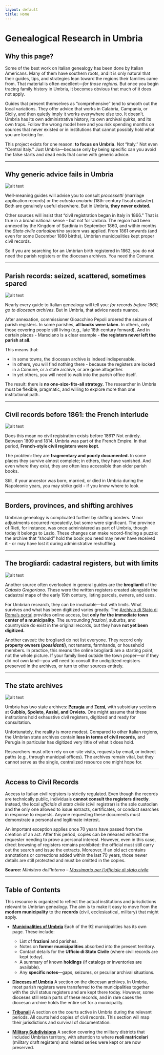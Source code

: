 ```yaml
---
layout: default
title: Home
---
```


# Genealogical Research in Umbria

## Why this page?

Some of the best work on Italian genealogy has been done by Italian Americans. Many of them have southern roots, and it is only natural that their guides, tips, and strategies lean toward the regions their families came from. That material is often excellent—*for those regions.* But once you begin tracing family history in Umbria, it becomes obvious that much of it does not apply.

Guides that present themselves as “comprehensive” tend to smooth out the local variations. They offer advice that works in Calabria, Campania, or Sicily, and then quietly imply it works everywhere else too. It doesn’t. Umbria has its own administrative history, its own archival quirks, and its own traps. Follow the wrong model here and you risk spending months on sources that never existed or in institutions that cannot possibly hold what you are looking for.

This project exists for one reason: **to focus on Umbria.**
Not “Italy.” Not even “Central Italy.” Just Umbria—because only by being specific can you avoid the false starts and dead ends that come with generic advice.

---

## Why generic advice fails in Umbria

![alt text](img/attiufficiali00pepogoog_0415.png "Pepoli, hero or villain?")

Well-meaning guides will advise you to consult *processetti* (marriage application records) or the *catasto onciario* (18th-century fiscal cadaster). Both are genuinely useful elsewhere. But in Umbria, **they never existed.**

Other sources will insist that “civil registration began in Italy in 1866.” That is true in a broad national sense - but not for Umbria. The region had been annexed by the Kingdom of Sardinia in September 1860, and within months the *Stato civile carloalbertino* system was applied. From 1861 onwards (and even for some December 1860 births), Umbrian municipalities kept proper civil records.

So if you are searching for an Umbrian birth registered in 1862, you do not need the parish registers or the diocesan archives. You need the Comune.

---

## Parish records: seized, scattered, sometimes spared

![alt text](img/1860_registration.jpg "Not the most auspicious of beginnings")

Nearly every guide to Italian genealogy will tell you: *for records before 1860, go to diocesan archives.* But in Umbria, that advice needs nuance.

After annexation, commissioner Gioacchino Pepoli ordered the seizure of parish registers. In some parishes, **all books were taken.** In others, only those covering people still living (e.g., late 18th century forward). And in certain places - Marsciano is a clear example - **the registers never left the parish at all.**

This means that:

* In some towns, the diocesan archive is indeed indispensable.
* In others, you will find nothing there - because the registers are locked in a Comune, or a state archive, or are gone altogether.
* In yet others, you will need to walk into the parish office itself.

The result: there is **no one-size-fits-all strategy.** The researcher in Umbria must be flexible, pragmatic, and willing to explore more than one institutional path.

---

## Civil records before 1861: the French interlude

![alt text](img/stato_civ_1810.jpg "One of the rare digitized examples")

Does this mean no civil registration exists before 1861? Not entirely. Between 1809 and 1814, Umbria was part of the French Empire. In that period, **French-style civil registers were kept.**

The problem: they are **fragmentary and poorly documented.** In some places they survive almost complete; in others, they have vanished. And even where they exist, they are often less accessible than older parish books.

Still, if your ancestor was born, married, or died in Umbria during the Napoleonic years, you may strike gold - if you know where to look.

---

## Borders, provinces, and shifting archives

Umbrian genealogy is complicated further by shifting borders. Minor adjustments occurred repeatedly, but some were significant. The province of Rieti, for instance, was once administered as part of Umbria, though today it belongs to Lazio. These changes can make record-finding a puzzle: the archive that “should” hold the book you need may never have received it - or may have lost it during administrative reshuffling.

---

## The brogliardi: cadastral registers, but with limits

![alt text](img/brogliardi_example.jpg "The land, in meticulous handwriting")

Another source often overlooked in general guides are the **brogliardi** of the *Catasto Gregoriano*. These were the written registers created alongside the cadastral maps of the early 19th century, listing parcels, owners, and uses.

For Umbrian research, they can be invaluable—but with limits. What survives and what has been digitized varies greatly. The [Archivio di Stato di Roma’s portal](https://imagoarchiviodistatoroma.cultura.gov.it/Gregoriano/brogliardi.php) provides online access, but **only for the immediate town center of a municipality.** The surrounding *frazioni*, suburbs, and countryside do exist in the original records, but they have **not yet been digitized.**

Another caveat: the brogliardi do not list everyone. They record only **property owners (*possidenti*)**, not tenants, farmhands, or household members. In practice, this means the online brogliardi are a starting point, not the whole picture. If your family lived outside the town proper—or if they did not own land—you will need to consult the undigitized registers preserved in the archives, or turn to other sources entirely.

---

## The state archives

![alt text](img/state_archives.jpg "Tale")

Umbria has two state archives: **[Perugia](http://www.archiviodistatoperugia.it)** and **[Terni](https://archiviodistatoterni.cultura.gov.it/)**, with subsidiary sections at **Gubbio, Spoleto, Assisi, and Orvieto.** One might assume that these institutions hold exhaustive civil registers, digitized and ready for consultation.

Unfortunately, the reality is more modest. Compared to other Italian regions, the Umbrian state archives contain **less in terms of civil records,** and Perugia in particular has digitized very little of what it does hold.

Researchers must often rely on on-site visits, requests by email, or indirect paths (e.g., through municipal offices). The archives remain vital, but they cannot serve as the single, centralized resource one might hope for.

---

## Access to Civil Records

Access to Italian civil registers is strictly regulated. Even though the records are technically public, individuals **cannot consult the registers directly**. Instead, the local *ufficiale di stato civile* (civil registrar) is the sole custodian and the only one allowed to issue extracts, certificates, or conduct searches in response to requests. Anyone requesting these documents must demonstrate a personal and legitimate interest.

An important exception applies once 70 years have passed from the creation of an act. After this period, copies can be released without the requester needing to prove a personal interest. However, even in this case, direct browsing of registers remains prohibited: the official must still carry out the search and issue the extracts. Moreover, if an old act contains annotations or corrections added within the last 70 years, those newer details are still protected and must be omitted in the copies.

**Source:** *Ministero dell’Interno – [Massimario per l’ufficiale di stato civile](https://old.asgi.it/public/parser_download/save/ministero.dell.interno.massimario.per.l.ufficiale.dello.stato.civile.pdf)*

---

## Table of Contents

This resource is organized to reflect the actual institutions and jurisdictions relevant to Umbrian genealogy. The aim is to make it easy to move from the **modern municipality** to the **records** (civil, ecclesiastical, military) that might apply.

* **[Municipalities of Umbria](muni_list.md)**
  Each of the 92 municipalities has its own page. These include:

  * List of **frazioni** and parishes.
  * Notes on **former municipalities** absorbed into the present territory.
  * Contact details for the **Ufficio di Stato Civile** (where civil records are kept today).
  * A summary of known **holdings** (if catalogs or inventories are available).
  * Any **specific notes**—gaps, seizures, or peculiar archival situations.

* **[Dioceses of Umbria](dioceses.md)**
  A section on the diocesan archives. In Umbria, most parish registers were transferred to the municipalities together with the civil status registers and are kept there today. However, some dioceses still retain parts of these records, and in rare cases the diocesan archive holds the entire set for a municipality.

* **[Tribunali](tribunali.md)**
  A section on the courts active in Umbria during the relevant periods. All courts held copies of civil records. This section will map their jurisdictions and survival of documentation.

* **[Military Subdivisions](military_divs.md)**
  A section covering the military districts that included Umbrian territory, with attention to where **ruoli matricolari** (military draft registers) and related series were kept or are now preserved.

